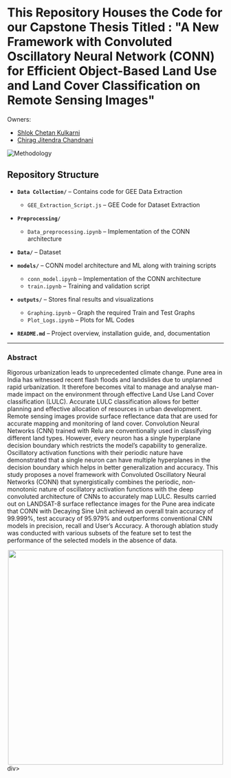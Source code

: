 # This Repository Houses the Code for our Capstone Thesis Titled : "A New Framework with Convoluted Oscillatory Neural Network (CONN) for Efficient Object-Based Land Use and Land Cover Classification on Remote Sensing Images" 

Owners:
* [Shlok Chetan Kulkarni](https://github.com/Sckarge)
* [Chirag Jitendra Chandnani](https://github.com/chiragchandnani10)

![Methodology](https://github.com/user-attachments/assets/71a1b0ef-a1f2-4d98-a7c9-d6a9801b049e)



##  Repository Structure

- **`Data Collection/`** – Contains code for GEE Data Extraction
  - `GEE_Extraction_Script.js` – GEE Code for Dataset Extraction
- **`Preprocessing/`**
  - `Data_preprocessing.ipynb` – Implementation of the CONN architecture
- **`Data/`** – Dataset 
- **`models/`** – CONN model architecture and ML along with training scripts
  - `conn_model.ipynb` – Implementation of the CONN architecture
  - `train.ipynb` – Training and validation script

- **`outputs/`** – Stores final results and visualizations
  - `Graphing.ipynb` – Graph the required Train and Test Graphs
  - `Plot_Logs.ipynb` – Plots for ML Codes

- **`README.md`** – Project overview, installation guide, and, documentation

---
### Abstract  
Rigorous urbanization leads to unprecedented climate change. Pune area in India has witnessed recent flash floods and landslides due to unplanned rapid urbanization. It therefore becomes vital to manage and analyse man-made impact on the environment through effective Land Use Land Cover classification (LULC). Accurate LULC classification allows for better planning and effective allocation of resources in urban development. Remote sensing images provide surface reflectance data that are used for accurate mapping and monitoring of land cover. Convolution Neural Networks (CNN) trained with Relu are conventionally used in classifying different land types. However, every neuron has a single hyperplane decision boundary which restricts the model’s capability to generalize. Oscillatory activation functions with their periodic nature have demonstrated that a single neuron can have multiple hyperplanes in the decision boundary which helps in better generalization and accuracy. This study proposes a novel framework with Convoluted Oscillatory Neural Networks (CONN) that synergistically combines the periodic, non-monotonic nature of oscillatory activation functions with the deep convoluted architecture of CNNs to accurately map LULC. Results carried out on LANDSAT-8 surface reflectance images for the Pune area indicate that CONN with Decaying Sine Unit achieved an overall train accuracy of 99.999%, test accuracy of 95.979% and outperforms conventional CNN models in precision, recall and User’s Accuracy. A thorough ablation study was conducted with various subsets of the feature set to test the performance of the selected models in the absence of data.


<div align="center">
<img src="https://github.com/user-attachments/assets/648e2da6-83bb-4cae-8970-19eefebc3320" width="500" height="500">
</div>div>



